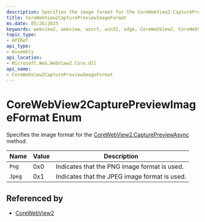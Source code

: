```yaml
---
description: Specifies the image format for the CoreWebView2.CapturePreviewAsync method.
title: CoreWebView2CapturePreviewImageFormat
ms.date: 05/26/2025
keywords: webview2, webview, winrt, win32, edge, CoreWebView2, CoreWebView2Controller, browser control, edge html, CoreWebView2CapturePreviewImageFormat
topic_type:
- APIRef
api_type:
- Assembly
api_location:
- Microsoft.Web.WebView2.Core.dll
api_name:
- CoreWebView2CapturePreviewImageFormat
---
```


# CoreWebView2CapturePreviewImageFormat Enum

Specifies the image format for the [CoreWebView2.CapturePreviewAsync](corewebview2.md#capturepreviewasync) method.

| Name |  Value | Description |
|--|--|--|
|`Png` | 0x0  |  Indicates that the PNG image format is used.|
|`Jpeg` | 0x1  |  Indicates that the JPEG image format is used.|


## Referenced by

- [CoreWebView2](corewebview2.md)

